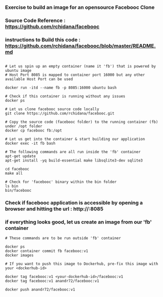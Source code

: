 ### Exercise to build an image for an opensource Facebooc Clone
### Source Code Reference : https://github.com/rchidana/facebooc
### instructions to Build this code : https://github.com/rchidana/facebooc/blob/master/README.md

```

# Let us spin up an empty container (name it 'fb') that is powered by ubuntu image
# Host Port 8085 is mapped to container port 16000 but any other available Host Port can be used 

docker run -itd --name fb -p 8085:16000 ubuntu bash

# Check if this container is running without any issues
docker ps

# Let us clone facebooc source code locally
git clone https://github.com/rchidana/facebooc.git

# Copy the source code (facebooc folder) to the running container (fb) under /opt folder
docker cp facebooc fb:/opt

# Let us get into the container & start building our application
docker exec -it fb bash

# The following commands are all run inside the 'fb' container
apt-get update
apt-get install -yq build-essential make libsqlite3-dev sqlite3

cd facebooc
make all

# Check for 'facebooc' binary within the bin folder
ls bin
bin/facebooc

```

### Check if facebooc application is accessible by opening a browser and hitting the url : http://<IP-ADDRESS-OF-YOUR-VM>:8085

### if everything looks good, let us create an image from our 'fb' container

```
# These commands are to be run outside 'fb' container

docker ps
docker container commit fb facebooc:v1 
docker images

# If you want to push this image to Dockerhub, pre-fix this image with your <dockerhub-id>

docker tag facebooc:v1 <your-dockerhub-id>/facebooc:v1
docker tag facebooc:v1 anandr72/facebooc:v1

docker push anandr72/facebooc:v1

```
